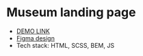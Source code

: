 # Museum landing page


*   [DEMO LINK](https://OlegHlukh.github.io/Museum_landing/)
*   [Figma design](https://www.figma.com/file/cRBCqE06cDrY3s4jX7h3iY/%D0%9D%D0%90%D0%9C%D0%A3-(Edit)?node-id=0%3A1)
*   Tech stack: HTML, SCSS, BEM, JS

